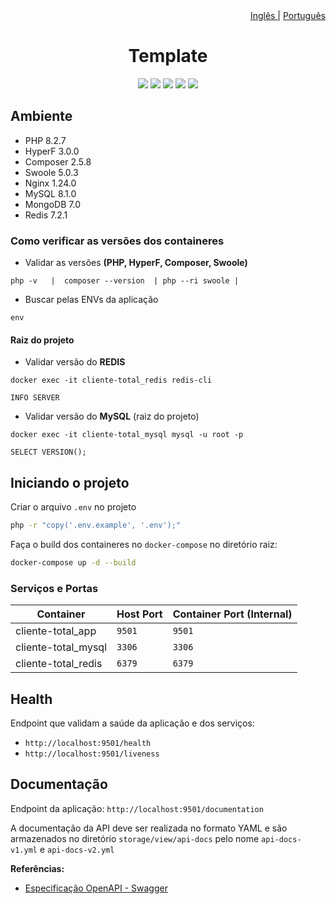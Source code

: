 <div align='right'>
    <a href="./README.md">Inglês |</a>
    <a href="./PORTUGUESE.md">Português</a>
</div>

<div align='center'>
    <h1>Template</h1>
    <a href="https://www.linkedin.com/in/leonardo-akio/" target="_blank"><img src="https://img.shields.io/badge/LinkedIn%20-blue?style=flat&logo=linkedin&labelColor=blue" target="_blank"></a> 
    <img src="https://img.shields.io/badge/version-v0.1-blue"/>
    <img src="https://img.shields.io/github/contributors/akioleo/MoneyTransaction_v2"/>
    <img src="https://img.shields.io/github/stars/akioleo/MoneyTransaction_v2?style=sociale"/>
    <img src="https://img.shields.io/github/forks/akioleo/MoneyTransaction_v2?style=social"/>
</div>

## Ambiente
- PHP 8.2.7
- HyperF 3.0.0
- Composer 2.5.8
- Swoole 5.0.3
- Nginx 1.24.0
- MySQL 8.1.0
- MongoDB 7.0
- Redis 7.2.1

### Como verificar as versões dos containeres

- Validar as versões **(PHP, HyperF, Composer, Swoole)**
```
php -v   |  composer --version  | php --ri swoole | 
```

- Buscar pelas ENVs da aplicação
```
env
```
#### Raiz do projeto
- Validar versão do **REDIS** 
```
docker exec -it cliente-total_redis redis-cli
```
```
INFO SERVER
```
- Validar versão do **MySQL** (raiz do projeto)
```
docker exec -it cliente-total_mysql mysql -u root -p 
```
```
SELECT VERSION();
```

## Iniciando o projeto
Criar o arquivo `.env` no projeto
```bash
php -r "copy('.env.example', '.env');"
```    
Faça o build dos containeres no `docker-compose` no diretório raiz:
```bash
docker-compose up -d --build
```


### Serviços e Portas

| Container              | Host Port | Container Port (Internal) |
| ---------------------- | --------- | ------------------------- |
| cliente-total_app        | `9501`    | `9501`                  |
| cliente-total_mysql      | `3306`    | `3306`                  |
| cliente-total_redis      | `6379`    | `6379`                  |

## Health
Endpoint que validam a saúde da aplicação e dos serviços:

- `http://localhost:9501/health`
- `http://localhost:9501/liveness`

## Documentação 
Endpoint da aplicação: `http://localhost:9501/documentation`

A documentação da API deve ser realizada no formato YAML e são armazenados no diretório `storage/view/api-docs` pelo nome `api-docs-v1.yml` e `api-docs-v2.yml`

**Referências:**
- [Especificação OpenAPI - Swagger](https://swagger.io/specification/)
